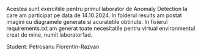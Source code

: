 Acestea sunt exercitiile pentru primul laborator de Anomaly Detection la care am participat pe data de 14.10.2024.
In folderul results am postat imagini cu diagramele generate si acuratetile obtinute.
In fisierul requirements.txt am generat toate necesitatile pentru virtual environmentul creat de mine, numit laborator1ad.

Student: Petrosanu Florentin-Razvan
